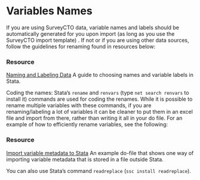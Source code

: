# Variables Names
If you are using SurveyCTO data, variable names and labels should be automatically generated for you upon import (as long as you use the SurveyCTO import template) . If not or if you are using other data sources, follow the guidelines for renaming found in resources below:
### Resource 
  [Naming and Labeling Data](Link) A guide to choosing names and variable labels in Stata.

Coding the names: Stata’s `rename` and `renvars` (type `net search renvars` to install it) commands are used for coding the renames. While it is possible to rename multiple variables with these commands, if you are renaming/labeling a lot of variables it can be cleaner to put them in an excel file and import from there, rather than writing it all in your do file. For an example of how to efficiently rename variables, see the following:
### Resource
  [Import variable metadata to Stata](Link) An example do-file that shows one way of importing variable metadata that is stored in a file outside Stata.
  
You can also use Stata’s command `readreplace` (`ssc install readreplace`). 
